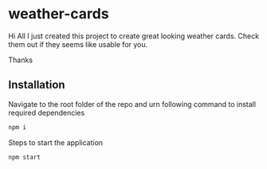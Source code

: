 # weather-cards

Hi All
I just created this project to create great looking weather cards.
Check them out if they seems like usable for you.


Thanks


## Installation
Navigate to the root folder of the repo and urn following command to install required dependencies

```sh
npm i
```

Steps to start the application
```
npm start
```
